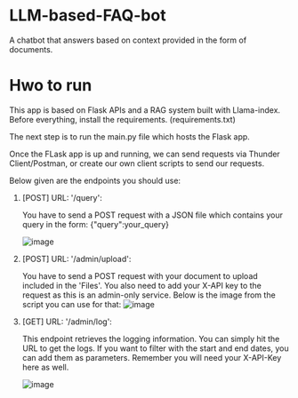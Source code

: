 # LLM-based-FAQ-bot
A chatbot that answers based on context provided in the form of documents.
# Hwo to run
This app is based on Flask APIs and a RAG system built with Llama-index.
Before everything, install the requirements. (requirements.txt)

The next step is to run the main.py file which hosts the Flask app.

Once the FLask app is up and running, we can send requests via Thunder Client/Postman, or create our own client scripts to send our requests.

Below given are the endpoints you should use:

1. [POST] URL:  '/query':

   You have to send a POST request with a JSON file which contains your query in the form:
   {"query":your_query}

    ![image](https://github.com/user-attachments/assets/88205301-0ab1-4219-8679-1db7955dfc94)

2. [POST] URL: '/admin/upload':

   You have to send a POST request with your document to upload included in the 'Files'. You also need to add your X-API key to the request as this is an admin-only service.
   Below is the image from the script you can use for that:
   ![image](https://github.com/user-attachments/assets/9e9918e9-52fc-4151-ad77-1d4a998e0875)

3. [GET] URL: '/admin/log':

   This endpoint retrieves the logging information. You can simply hit the URL to get the logs. If you want to filter with the start and end dates, you can add them as parameters. Remember you will need your X-API-Key here as well.

   ![image](https://github.com/user-attachments/assets/6b9c1638-5078-4a41-aa20-a18e1e0a7509)

